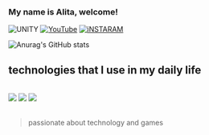 ### My name is Alita, welcome!

![UNITY](https://img.shields.io/badge/Unity-100000?style=for-the-badge&logo=unity&logoColor=white)
[![YouTube](https://img.shields.io/badge/YouTube-FF0000?style=for-the-badge&logo=youtube&logoColor=white
)](https://www.youtube.com/@Alitinhaofc)
[![iNSTARAM](https://img.shields.io/badge/Instagram-E4405F?style=for-the-badge&logo=instagram&logoColor=white
)]([https://www.youtube.com/@Alitinhaofc](https://www.instagram.com/litinha_dev?utm_source=qr&igsh=ajFoZ2gxMTdpanp6))

![Anurag's GitHub stats](https://github-readme-stats.vercel.app/api?username=anuraghazra&show_icons=true&theme=dracula)


## technologies that I use in my daily life

<div style="display: inline_block"></br>
<img aling="center" src="https://img.shields.io/badge/C%23-239120?style=for-the-badge&logo=c-sharp&logoColor=white" />
  <img aling="center" src="https://img.shields.io/badge/Python-3776AB?style=for-the-badge&logo=python&logoColor=white" />
  <img aling="center" src="https://img.shields.io/badge/Node.js-43853D?style=for-the-badge&logo=node.js&logoColor=white" />
</div>
</br>

>passionate about technology and games

